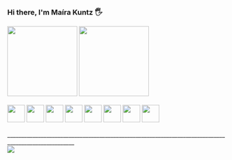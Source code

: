 ### Hi there, I'm Maíra Kuntz 🖐️

<div>
    <img height="160em" src="https://github-readme-stats.vercel.app/api?username=makuntz&show_icons=true&theme=radical"/>
    <img height="160em" src="https://github-readme-stats.vercel.app/api/top-langs/?username=makuntz&layout=compact&theme=radical"/>
</div>

<div style="display: inline_block"><br>
    <img  width="40" src="https://cdn.jsdelivr.net/gh/devicons/devicon/icons/javascript/javascript-plain.svg" />
    <img width="40" src="https://cdn.jsdelivr.net/gh/devicons/devicon/icons/html5/html5-plain.svg"/>
    <img  width="40" src="https://cdn.jsdelivr.net/gh/devicons/devicon/icons/css3/css3-plain.svg" />
    <img width="40" src="https://cdn.jsdelivr.net/gh/devicons/devicon/icons/react/react-original.svg" />
    <img width="40" src="https://cdn.jsdelivr.net/gh/devicons/devicon/icons/nodejs/nodejs-original.svg" />
    <img width="40" src="https://cdn.jsdelivr.net/gh/devicons/devicon/icons/mysql/mysql-original.svg" />
    <img width="40" src="https://cdn.jsdelivr.net/gh/devicons/devicon/icons/mongodb/mongodb-original.svg" />
    <img width="40" src="https://cdn.jsdelivr.net/gh/devicons/devicon/icons/sequelize/sequelize-original.svg" />          
</div><br>
<div>______________________________________________________________________________________________________</div>
<div>
    <a href="https://www.linkedin.com/in/makuntz/"><img src="https://img.shields.io/badge/LinkedIn-0077B5?style=for-the-badge&logo=linkedin&logoColor=white" /></a>
</div>
